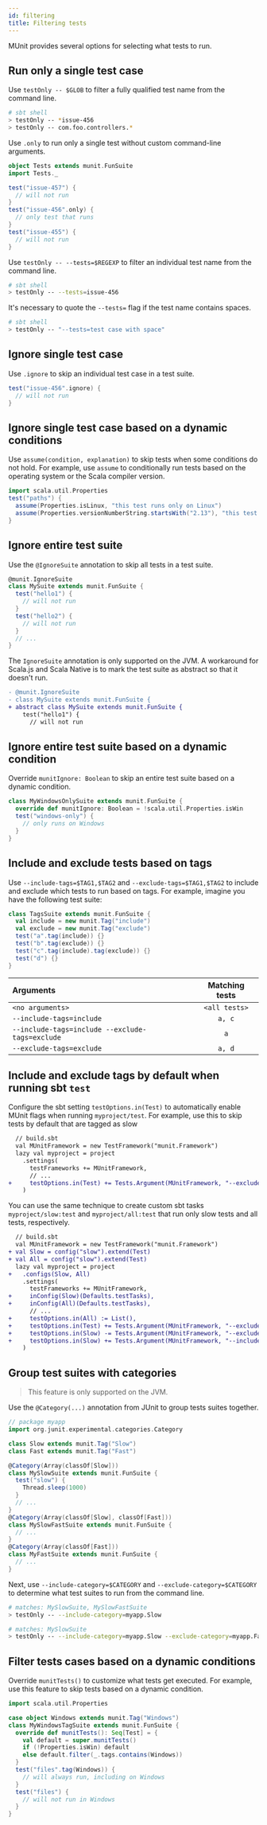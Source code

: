 ```yaml
---
id: filtering
title: Filtering tests
---
```


MUnit provides several options for selecting what tests to run.

## Run only a single test case

Use `testOnly -- $GLOB` to filter a fully qualified test name from the command
line.

```sh
# sbt shell
> testOnly -- *issue-456
> testOnly -- com.foo.controllers.*
```

Use `.only` to run only a single test without custom command-line arguments.

```scala mdoc:invisible
object Tests extends munit.FunSuite
import Tests._
```

```scala mdoc
test("issue-457") {
  // will not run
}
test("issue-456".only) {
  // only test that runs
}
test("issue-455") {
  // will not run
}
```

Use `testOnly -- --tests=$REGEXP` to filter an individual test name from the
command line.

```sh
# sbt shell
> testOnly -- --tests=issue-456
```

It's necessary to quote the `--tests=` flag if the test name contains spaces.

```sh
# sbt shell
> testOnly -- "--tests=test case with space"
```

## Ignore single test case

Use `.ignore` to skip an individual test case in a test suite.

```scala mdoc
test("issue-456".ignore) {
  // will not run
}
```

## Ignore single test case based on a dynamic conditions

Use `assume(condition, explanation)` to skip tests when some conditions do not
hold. For example, use `assume` to conditionally run tests based on the
operating system or the Scala compiler version.

```scala mdoc
import scala.util.Properties
test("paths") {
  assume(Properties.isLinux, "this test runs only on Linux")
  assume(Properties.versionNumberString.startsWith("2.13"), "this test runs only on Scala 2.13")
}
```

## Ignore entire test suite

Use the `@IgnoreSuite` annotation to skip all tests in a test suite.

```scala mdoc
@munit.IgnoreSuite
class MySuite extends munit.FunSuite {
  test("hello1") {
    // will not run
  }
  test("hello2") {
    // will not run
  }
  // ...
}
```

The `IgnoreSuite` annotation is only supported on the JVM. A workaround for
Scala.js and Scala Native is to mark the test suite as abstract so that it
doesn't run.

```diff
- @munit.IgnoreSuite
- class MySuite extends munit.FunSuite {
+ abstract class MySuite extends munit.FunSuite {
    test("hello1") {
      // will not run
```

## Ignore entire test suite based on a dynamic condition

Override `munitIgnore: Boolean` to skip an entire test suite based on a dynamic
condition.

```scala mdoc
class MyWindowsOnlySuite extends munit.FunSuite {
  override def munitIgnore: Boolean = !scala.util.Properties.isWin
  test("windows-only") {
    // only runs on Windows
  }
}
```

## Include and exclude tests based on tags

Use `--include-tags=$TAG1,$TAG2` and `--exclude-tags=$TAG1,$TAG2` to include and
exclude which tests to run based on tags. For example, imagine you have the
following test suite:

```scala mdoc
class TagsSuite extends munit.FunSuite {
  val include = new munit.Tag("include")
  val exclude = new munit.Tag("exclude")
  test("a".tag(include)) {}
  test("b".tag(exclude)) {}
  test("c".tag(include).tag(exclude)) {}
  test("d") {}
}
```

| Arguments                                       | Matching tests |
| :---------------------------------------------- | :------------: |
| `<no arguments>`                                | `<all tests>`  |
| `--include-tags=include`                        |     `a, c`     |
| `--include-tags=include --exclude-tags=exclude` |      `a`       |
| `--exclude-tags=exclude`                        |     `a, d`     |

## Include and exclude tags by default when running sbt `test`

Configure the sbt setting `testOptions.in(Test)` to automatically enable MUnit
flags when running `myproject/test`. For example, use this to skip tests by
default that are tagged as slow

```diff
  // build.sbt
  val MUnitFramework = new TestFramework("munit.Framework")
  lazy val myproject = project
    .settings(
      testFrameworks += MUnitFramework,
      // ...
+     testOptions.in(Test) += Tests.Argument(MUnitFramework, "--exclude-tags=Slow")
    )
```

You can use the same technique to create custom sbt tasks `myproject/slow:test`
and `myproject/all:test` that run only slow tests and all tests, respectively.

```diff
  // build.sbt
  val MUnitFramework = new TestFramework("munit.Framework")
+ val Slow = config("slow").extend(Test)
+ val All = config("slow").extend(Test)
  lazy val myproject = project
+   .configs(Slow, All)
    .settings(
      testFrameworks += MUnitFramework,
+     inConfig(Slow)(Defaults.testTasks),
+     inConfig(All)(Defaults.testTasks),
      // ...
+     testOptions.in(All) := List(),
+     testOptions.in(Test) += Tests.Argument(MUnitFramework, "--exclude-tags=Slow"),
+     testOptions.in(Slow) -= Tests.Argument(MUnitFramework, "--exclude-tags=Slow"),
+     testOptions.in(Slow) += Tests.Argument(MUnitFramework, "--include-tags=Slow")
    )
```

## Group test suites with categories

> This feature is only supported on the JVM.

Use the `@Category(...)` annotation from JUnit to group tests suites together.

```scala mdoc
// package myapp
import org.junit.experimental.categories.Category

class Slow extends munit.Tag("Slow")
class Fast extends munit.Tag("Fast")

@Category(Array(classOf[Slow]))
class MySlowSuite extends munit.FunSuite {
  test("slow") {
    Thread.sleep(1000)
  }
  // ...
}
@Category(Array(classOf[Slow], classOf[Fast]))
class MySlowFastSuite extends munit.FunSuite {
  // ...
}
@Category(Array(classOf[Fast]))
class MyFastSuite extends munit.FunSuite {
  // ...
}
```

Next, use `--include-category=$CATEGORY` and `--exclude-category=$CATEGORY` to
determine what test suites to run from the command line.

```sh
# matches: MySlowSuite, MySlowFastSuite
> testOnly -- --include-category=myapp.Slow

# matches: MySlowSuite
> testOnly -- --include-category=myapp.Slow --exclude-category=myapp.Fast
```

## Filter tests cases based on a dynamic conditions

Override `munitTests()` to customize what tests get executed. For example, use
this feature to skip tests based on a dynamic condition.

```scala mdoc
import scala.util.Properties

case object Windows extends munit.Tag("Windows")
class MyWindowsTagSuite extends munit.FunSuite {
  override def munitTests(): Seq[Test] = {
    val default = super.munitTests()
    if (!Properties.isWin) default
    else default.filter(_.tags.contains(Windows))
  }
  test("files".tag(Windows)) {
    // will always run, including on Windows
  }
  test("files") {
    // will not run in Windows
  }
}
```
